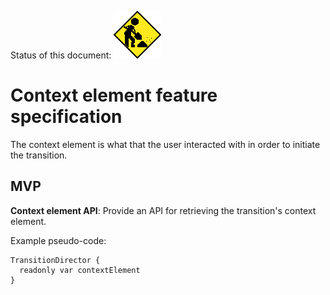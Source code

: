 Status of this document:
![](../_assets/under-construction-flashing-barracade-animation.gif)

# Context element feature specification

The context element is what that the user interacted with in order to initiate the transition.

## MVP

**Context element API**: Provide an API for retrieving the transition's context element.

Example pseudo-code:

```
TransitionDirector {
  readonly var contextElement
}
```
